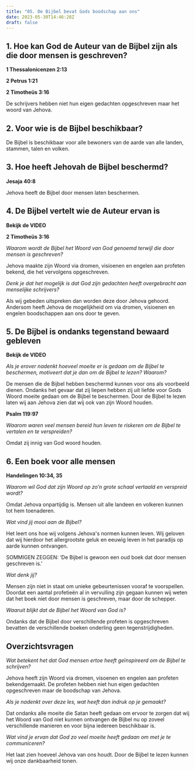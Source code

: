 ```yaml
---
title: "05. De Bijbel bevat Gods boodschap aan ons"
date: 2023-05-30T14:46:28Z
draft: false
---
```


## 1. Hoe kan God de Auteur van de Bijbel zijn als die door mensen is geschreven?

**1 Thessalonicenzen 2:13**

**2 Petrus 1:21**

**2 Timotheüs 3:16**

De schrijvers hebben niet hun eigen gedachten opgeschreven maar het woord van Jehova.

## 2. Voor wie is de Bijbel beschikbaar?

De Bijbel is beschikbaar voor alle bewoners van de aarde van alle landen, stammen, talen en volken.

## 3. Hoe heeft Jehovah de Bijbel beschermd?

**Jesaja 40:8**

Jehova heeft de Bijbel door mensen laten beschermen.

## 4. De Bijbel vertelt wie de Auteur ervan is

**Bekijk de VIDEO**

**2 Timotheüs 3:16**

_Waarom wordt de Bijbel het Woord van God genoemd terwijl die door mensen is geschreven?_

Jehova maakte zijn Woord via dromen, visioenen en engelen aan profeten bekend, die het vervolgens opgeschreven.

_Denk je dat het mogelijk is dat God zijn gedachten heeft overgebracht aan menselijke schrijvers?_

Als wij gebeden uitspreken dan worden deze door Jehova gehoord. Andersom heeft Jehova de mogelijkheid om
via dromen, visioenen en engelen boodschappen aan ons door te geven.

## 5. De Bijbel is ondanks tegenstand bewaard gebleven

**Bekijk de VIDEO**

_Als je erover nadenkt hoeveel moeite er is gedaan om de Bijbel te beschermen, motiveert dat je dan om de Bijbel te lezen? Waarom?_

De mensen die de Bijbel hebben beschermd kunnen voor ons als voorbeeld dienen. Ondanks het gevaar dat zij liepen hebben
zij uit liefde voor Gods Woord moeite gedaan om de Bijbel te beschermen. Door de Bijbel te lezen laten wij aan Jehova zien
dat wij ook van zijn Woord houden.

**Psalm 119:97**

_Waarom waren veel mensen bereid hun leven te riskeren om de Bijbel te vertalen en te verspreiden?_

Omdat zij innig van God woord houden.

## 6. Een boek voor alle mensen

**Handelingen 10:34, 35**

_Waarom wil God dat zijn Woord op zo’n grote schaal vertaald en verspreid wordt?_

Omdat Jehova onpartijdig is. Mensen uit alle landeen en volkeren kunnen tot hem toenaderen.

_Wat vind jij mooi aan de Bijbel?_

Het leert ons hoe wij volgens Jehova's normen kunnen leven. Wij geloven dat wij hierdoor het allergrootste geluk en
eeuwig leven in het paradijs op aarde kunnen ontvangen.

SOMMIGEN ZEGGEN: ‘De Bijbel is gewoon een oud boek dat door mensen geschreven is.’

_Wat denk jij?_

Mensen zijn niet in staat om unieke gebeurtenissen vooraf te voorspellen. Doordat een aantal profetieën al in vervulling
zijn gegaan kunnen wij weten dat het boek niet door mensen is geschreven, maar door de schepper.

_Waaruit blijkt dat de Bijbel het Woord van God is?_

Ondanks dat de Bijbel door verschillende profeten is opgeschreven bevatten de verschillende boeken onderling geen
tegenstrijdigheden.

## Overzichtsvragen

_Wat betekent het dat God mensen ertoe heeft geïnspireerd om de Bijbel te schrijven?_

Jehova heeft zijn Woord via dromen, visoenen en engelen aan profeten bekendgemaakt. De profeten hebben niet hun eigen gedachten
opgeschreven maar de boodschap van Jehova.

_Als je nadenkt over deze les, wat heeft dan indruk op je gemaakt?_

Dat ondanks alle moeite die Satan heeft gedaan om ervoor te zorgen dat wij het Woord van God niet kunnen ontvangen de Bijbel nu
op zoveel verschillende manieren en voor bijna iedereen beschikbaar is.

_Wat vind je ervan dat God zo veel moeite heeft gedaan om met je te communiceren?_

Het laat zien hoeveel Jehova van ons houdt. Door de Bijbel te lezen kunnen wij onze dankbaarheid tonen.
